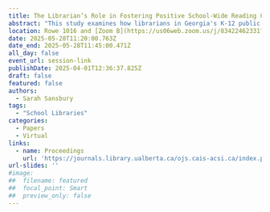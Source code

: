 ```yaml
---
title: The Librarian’s Role in Fostering Positive School-Wide Reading Culture in Georgia Schools
abstract: "This study examines how librarians in Georgia's K-12 public schools foster positive reading cultures. Using qualitative research, it explores how librarians promote reading engagement by creating inviting library spaces, curating diverse collections, developing programs that encourage reading for pleasure and academic growth, and collaborating with school community members. The research is guided by the Reading Culture framework, adapted from a combination of the cultures framework and the Expectancy-Value Theory of Achievement Motivation. This framework contextualizes how librarians influence reading culture through resources, programming, and relationships. This study's findings contain best practices for encouraging student reading engagement and increased literacy growth."
location: Rowe 1016 and [Zoom B](https://us06web.zoom.us/j/83422462331?pwd=C3h8KTen5KKaTk2rPZkFhkrqRrmOv6.1)
date: 2025-05-28T11:20:00.763Z
date_end: 2025-05-28T11:45:00.471Z
all_day: false
event_url: session-link
publishDate: 2025-04-01T12:36:37.825Z
draft: false
featured: false
authors:
  - Sarah Sansbury
tags:
  - "School Libraries"
categories:
  - Papers
  - Virtual
links:
  - name: Proceedings
    url: 'https://journals.library.ualberta.ca/ojs.cais-acsi.ca/index.php/cais-asci/article/view/1893'
url-slides: ''
#image:
##  filename: featured
##  focal_point: Smart
##  preview_only: false
---
```

